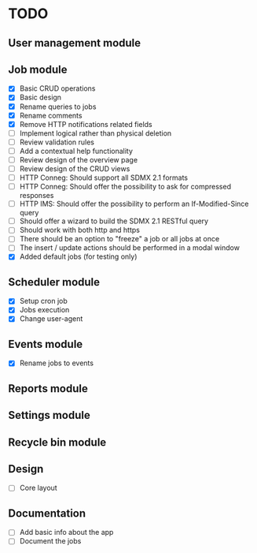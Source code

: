# TODO

## User management module

## Job module
- [x] Basic CRUD operations
- [x] Basic design
- [x] Rename queries to jobs
- [x] Rename comments
- [x] Remove HTTP notifications related fields
- [ ] Implement logical rather than physical deletion
- [ ] Review validation rules
- [ ] Add a contextual help functionality
- [ ] Review design of the overview page
- [ ] Review design of the CRUD views
- [ ] HTTP Conneg: Should support all SDMX 2.1 formats
- [ ] HTTP Conneg: Should offer the possibility to ask for compressed responses
- [ ] HTTP IMS: Should offer the possibility to perform an If-Modified-Since query
- [ ] Should offer a wizard to build the SDMX 2.1 RESTful query
- [ ] Should work with both http and https
- [ ] There should be an option to "freeze" a job or all jobs at once
- [ ] The insert / update actions should be performed in a modal window
- [x] Added default jobs (for testing only)

## Scheduler module
- [x] Setup cron job
- [x] Jobs execution
- [x] Change user-agent

## Events module
- [x] Rename jobs to events

## Reports module

## Settings module

## Recycle bin module

## Design
- [ ] Core layout

## Documentation
- [ ] Add basic info about the app
- [ ] Document the jobs
